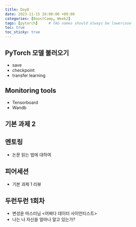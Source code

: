 ```yaml
---
title: Day8
date: 2023-11-15 20:00:00 +09:00
categories: [BoostCamp, Week2]
tags: [pytorch]     # TAG names should always be lowercase
toc: true
toc_sticky: true
---
```


## PyTorch 모델 불러오기
- save
- checkpoint
- transfer learning

## Monitoring tools
- Tensorboard
- Wandb

## 기본 과제 2

## 멘토링
- 논문 읽는 법에 대하여

## 피어세션
- 기본 과제 1 리뷰

## 두런두런 1회차
- 변성윤 마스터님 <어쩌다 데이터 사이언티스트>
- 나는 나 자신을 얼마나 알고 있는가?